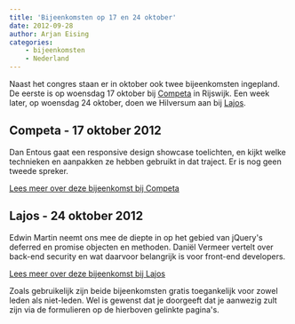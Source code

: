 ```yaml
---
title: 'Bijeenkomsten op 17 en 24 oktober'
date: 2012-09-28
author: Arjan Eising
categories:
    - bijeenkomsten
    - Nederland
---
```


Naast het congres staan er in oktober ook twee bijeenkomsten ingepland. De eerste is op woensdag 17 oktober bij [Competa](http://competa.com) in Rijswijk. Een week later, op woensdag 24 oktober, doen we Hilversum aan bij [Lajos](http://lajos.nl).

## Competa - 17 oktober 2012

Dan Entous gaat een responsive design showcase toelichten, en kijkt welke technieken en aanpakken ze hebben gebruikt in dat traject. Er is nog geen tweede spreker.

[Lees meer over deze bijeenkomst bij Competa](/bijeenkomsten/2012/competa)

## Lajos - 24 oktober 2012

Edwin Martin neemt ons mee de diepte in op het gebied van jQuery's deferred en promise objecten en methoden. Daniël Vermeer vertelt over back-end security en wat daarvoor belangrijk is voor front-end developers.

[Lees meer over deze bijeenkomst bij Lajos](/bijeenkomsten/2012/lajos)

Zoals gebruikelijk zijn beide bijeenkomsten gratis toegankelijk voor zowel leden als niet-leden. Wel is gewenst dat je doorgeeft dat je aanwezig zult zijn via de formulieren op de hierboven gelinkte pagina's.

